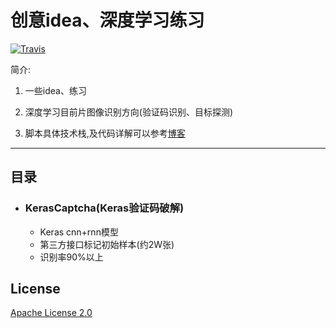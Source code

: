 创意idea、深度学习练习
===

[![Travis](https://img.shields.io/travis/gothinkster/realworld.svg)](https://travis-ci.org/gothinkster/realworld)

简介:
1. 一些idea、练习 <br>

2. 深度学习目前片图像识别方向(验证码识别、目标探测) <br>

3. 脚本具体技术栈,及代码详解可以参考[博客](http://101.132.152.66/blog "阿里云Blog")  

---

## 目录
    
* ### KerasCaptcha(Keras验证码破解)
    * Keras cnn+rnn模型
    * 第三方接口标记初始样本(约2W张)
    * 识别率90%以上
    

## License
[Apache License 2.0](LICENSE)
